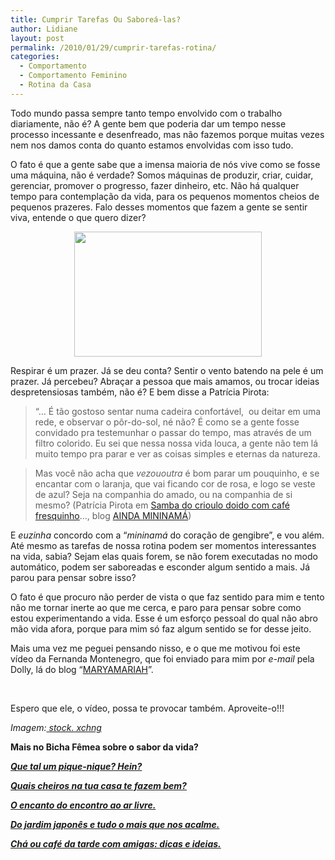```yaml
---
title: Cumprir Tarefas Ou Saboreá-las?
author: Lidiane
layout: post
permalink: /2010/01/29/cumprir-tarefas-rotina/
categories:
  - Comportamento
  - Comportamento Feminino
  - Rotina da Casa
---
```

Todo mundo passa sempre tanto tempo envolvido com o trabalho diariamente, não é? A gente bem que poderia dar um tempo nesse processo incessante e desenfreado, mas não fazemos porque muitas vezes nem nos damos conta do quanto estamos envolvidas com isso tudo.

<!--more-->

O fato é que a gente sabe que a imensa maioria de nós vive como se fosse uma máquina, não é verdade? Somos máquinas de produzir, criar, cuidar, gerenciar, promover o progresso, fazer dinheiro, etc. Não há qualquer tempo para contemplação da vida, para os pequenos momentos cheios de pequenos prazeres. Falo desses momentos que fazem a gente se sentir viva, entende o que quero dizer?

<p style="text-align: center;">
  <a href="https://www.trololodemulher.com.br/2010/07/relogio-e-rotina.jpg"><img class="size-medium wp-image-4963 aligncenter" title="relógio e rotina" src="https://www.trololodemulher.com.br/2010/07/relogio-e-rotina-300x200.jpg" alt="" width="300" height="200" /></a>
</p>

Respirar é um prazer. Já se deu conta? Sentir o vento batendo na pele é um prazer. Já percebeu? Abraçar a pessoa que mais amamos, ou trocar ideias despretensiosas também, não é? E bem disse a Patrícia Pirota:

> “… É tão gostoso sentar numa cadeira confortável,  ou deitar em uma rede, e observar o pôr-do-sol, né não? É como se a gente fosse convidado pra testemunhar o passar do tempo, mas através de um filtro colorido. Eu sei que nessa nossa vida louca, a gente não tem lá muito tempo pra parar e ver as coisas simples e eternas da natureza.

> Mas você não acha que _vezououtra_ é bom parar um pouquinho, e se encantar com o laranja, que vai ficando cor de rosa, e logo se veste de azul? Seja na companhia do amado, ou na companhia de si mesmo? (Patrícia Pirota em <a href="http://patriciapirota.blogspot.com/2009/10/samba-do-crioulo-doido-com-cafe.html" target="_blank" rel="noopener noreferrer">Samba do crioulo doido com café fresquinho</a>…, blog <a href="http://patriciapirota.blogspot.com/" target="_blank" rel="noopener noreferrer">AINDA MININAMÁ</a>)

E _euzinha_ concordo com a “_mininamá_ do coração de gengibre”, e vou além. Até mesmo as tarefas de nossa rotina podem ser momentos interessantes na vida, sabia? Sejam elas quais forem, se não forem executadas no modo automático, podem ser saboreadas e esconder algum sentido a mais. Já parou para pensar sobre isso?

O fato é que procuro não perder de vista o que faz sentido para mim e tento não me tornar inerte ao que me cerca, e paro para pensar sobre como estou experimentando a vida. Esse é um esforço pessoal do qual não abro mão vida afora, porque para mim só faz algum sentido se for desse jeito.

Mais uma vez me peguei pensando nisso, e o que me motivou foi este vídeo da Fernanda Montenegro, que foi enviado para mim por _e-mail_ pela Dolly, lá do blog “<a href="http://www.maryamariah.blogspot.com/" target="_blank" rel="noopener noreferrer">MARYAMARIAH</a>”.

<div id="scid:5737277B-5D6D-4f48-ABFC-DD9C333F4C5D:b084192b-5f26-40ff-aaba-449e65d56aa7" class="wlWriterEditableSmartContent" style="margin: 0px auto; width: 425px; display: block; float: none; padding: 0px;">
  <div>
  </div>
</div>

 

Espero que ele, o vídeo, possa te provocar também. Aproveite-o!!!

_Imagem:_<a href="http://www.sxc.hu/" target="_blank" rel="noopener noreferrer"><em> stock. xchng</em></a>

**Mais no Bicha Fêmea sobre o sabor da vida?**

**_<a href="http://www.trololodemulher.com.br/2009/02/01/piquenique/" target="_self">Que tal um pique-nique? Hein?</a>_**

**_<a href="http://www.trololodemulher.com.br/2009/03/11/cheiros/" target="_self">Quais cheiros na tua casa te fazem bem?</a>_**

**_<a href="http://www.trololodemulher.com.br/2009/04/06/refeicao-ao-ar-livre/" target="_self">O encanto do encontro ao ar livre.</a>_**

**_<a href="http://www.trololodemulher.com.br/2009/05/22/jardim-japones/" target="_self">Do jardim japonês e tudo o mais que nos acalme.</a>_**

**_<a href="http://www.trololodemulher.com.br/2010/07/12/cha-cafe-da-tarde/" target="_self">Chá ou café da tarde com amigas: dicas e ideias.</a>_**